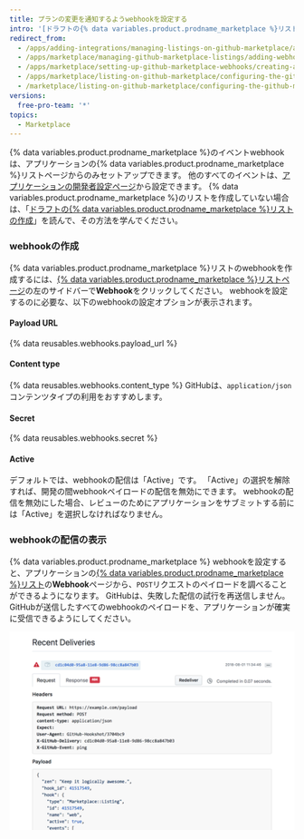 ```yaml
---
title: プランの変更を通知するようwebhookを設定する
intro: '[ドラフトの{% data variables.product.prodname_marketplace %}リストを作成](/marketplace/listing-on-github-marketplace/creating-a-draft-github-marketplace-listing/)したあと、顧客のアカウントのプランに変更があった場合に通知するよう、webhookを設定できます。 webhookを設定すると、アプリケーション中で[`marketplace_purchase`イベントタイプを処理](/marketplace/integrating-with-the-github-marketplace-api/github-marketplace-webhook-events/)できるようになります。'
redirect_from:
  - /apps/adding-integrations/managing-listings-on-github-marketplace/adding-webhooks-for-a-github-marketplace-listing/
  - /apps/marketplace/managing-github-marketplace-listings/adding-webhooks-for-a-github-marketplace-listing/
  - /apps/marketplace/setting-up-github-marketplace-webhooks/creating-a-webhook-for-a-github-marketplace-listing/
  - /apps/marketplace/listing-on-github-marketplace/configuring-the-github-marketplace-webhook/
  - /marketplace/listing-on-github-marketplace/configuring-the-github-marketplace-webhook
versions:
  free-pro-team: '*'
topics:
  - Marketplace
---
```




{% data variables.product.prodname_marketplace %}のイベントwebhookは、アプリケーションの{% data variables.product.prodname_marketplace %}リストページからのみセットアップできます。 他のすべてのイベントは、[アプリケーションの開発者設定ページ](https://github.com/settings/developers)から設定できます。 {% data variables.product.prodname_marketplace %}のリストを作成していない場合は、「[ドラフトの{% data variables.product.prodname_marketplace %}リストの作成](/marketplace/listing-on-github-marketplace/creating-a-draft-github-marketplace-listing/)」を読んで、その方法を学んでください。

### webhookの作成

{% data variables.product.prodname_marketplace %}リストのwebhookを作成するには、[{% data variables.product.prodname_marketplace %}リストページ](https://github.com/marketplace/manage)の左のサイドバーで**Webhook**をクリックしてください。 webhookを設定するのに必要な、以下のwebhookの設定オプションが表示されます。

#### Payload URL

{% data reusables.webhooks.payload_url %}

#### Content type

{% data reusables.webhooks.content_type %} GitHubは、`application/json`コンテンツタイプの利用をおすすめします。

#### Secret

{% data reusables.webhooks.secret %}

#### Active

デフォルトでは、webhookの配信は「Active」です。 「Active」の選択を解除すれば、開発の間webhookペイロードの配信を無効にできます。 webhookの配信を無効にした場合、レビューのためにアプリケーションをサブミットする前には「Active」を選択しなければなりません。

### webhookの配信の表示

{% data variables.product.prodname_marketplace %} webhookを設定すると、アプリケーションの[{% data variables.product.prodname_marketplace %}リスト](https://github.com/marketplace/manage)の**Webhook**ページから、`POST`リクエストのペイロードを調べることができるようになります。 GitHubは、失敗した配信の試行を再送信しません。 GitHubが送信したすべてのwebhookのペイロードを、アプリケーションが確実に受信できるようにしてください。

![最近の{% data variables.product.prodname_marketplace %} webhookの配信の調査](/assets/images/marketplace/marketplace_webhook_deliveries.png)
